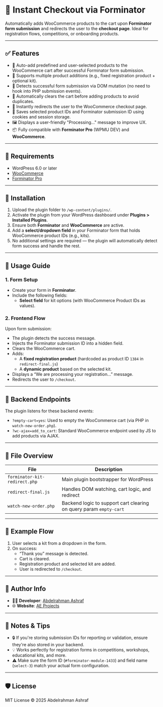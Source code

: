 # 🧾 Instant Checkout via Forminator

Automatically adds WooCommerce products to the cart upon **Forminator form submission** and redirects the user to the **checkout page**. Ideal for registration flows, competitions, or onboarding products.

---

## ✅ Features

- 🔄 Auto-add predefined and user-selected products to the WooCommerce cart after successful Forminator form submission.
- 🛒 Supports multiple product additions (e.g., fixed registration product + optional kit).
- 🧠 Detects successful form submission via DOM mutation (no need to hook into PHP submission events).
- 🧼 Automatically clears the cart before adding products to avoid duplicates.
- 🚀 Instantly redirects the user to the WooCommerce checkout page.
- 💾 Saves selected product IDs and Forminator submission ID using cookies and session storage.
- 🖼 Displays a user-friendly "Processing..." message to improve UX.
- 📦 Fully compatible with **Forminator Pro** (WPMU DEV) and **WooCommerce**.

---

## 📌 Requirements

- WordPress 6.0 or later
- [WooCommerce](https://woocommerce.com/)
- [Forminator Pro](https://wpmudev.com/project/forminator-pro/)

---

## 🔧 Installation

1. Upload the plugin folder to `/wp-content/plugins/`.
2. Activate the plugin from your WordPress dashboard under **Plugins > Installed Plugins**.
3. Ensure both **Forminator** and **WooCommerce** are active.
4. Add a **select/dropdown field** in your Forminator form that holds WooCommerce product IDs (e.g., kits).
6. No additional settings are required — the plugin will automatically detect form success and handle the rest.

---

## 📘 Usage Guide

### 1. Form Setup

- Create your form in **Forminator**.
- Include the following fields:
  - **Select field** for kit options (with WooCommerce Product IDs as values).

### 2. Frontend Flow

Upon form submission:
- The plugin detects the success message.
- Injects the Forminator submission ID into a hidden field.
- Clears the WooCommerce cart.
- Adds:
  - A **fixed registration product** (hardcoded as product ID `1384` in `redirect-final.js`)
  - A **dynamic product** based on the selected kit.
- Displays a “We are processing your registration…” message.
- Redirects the user to `/checkout`.

---

## 🔐 Backend Endpoints

The plugin listens for these backend events:

- `?empty-cart=yes`: Used to empty the WooCommerce cart (via PHP in `watch-new-order.php`).
- `?wc-ajax=add_to_cart`: Standard WooCommerce endpoint used by JS to add products via AJAX.

---

## 🧩 File Overview

| File | Description |
|------|-------------|
| `forminator-kit-redirect.php` | Main plugin bootstrapper for WordPress |
| `redirect-final.js` | Handles DOM watching, cart logic, and redirect |
| `watch-new-order.php` | Backend logic to support cart clearing on query param `empty-cart` |

---

## 📸 Example Flow

1. User selects a kit from a dropdown in the form.
2. On success:
   - “Thank you” message is detected.
   - Cart is cleared.
   - Registration product and selected kit are added.
   - User is redirected to `/checkout`.

---

## 🔗 Author Info

- 🧑‍💻 **Developer**: [Abdelrahman Ashraf](https://www.linkedin.com/in/abdelrahman-ashraf-elassy/)
- 🌐 **Website**: [AE Projects](https://aeprojects.org/)

---

## 🧠 Notes & Tips

- 🔒 If you're storing submission IDs for reporting or validation, ensure they're also stored in your backend.
- 💡 Works perfectly for registration forms in competitions, workshops, educational kits, and more.
- ⚠️ Make sure the form ID (`#forminator-module-1433`) and field name (`select-3`) match your actual form configuration.

---

## 🛡 License

MIT License © 2025 Abdelrahman Ashraf
